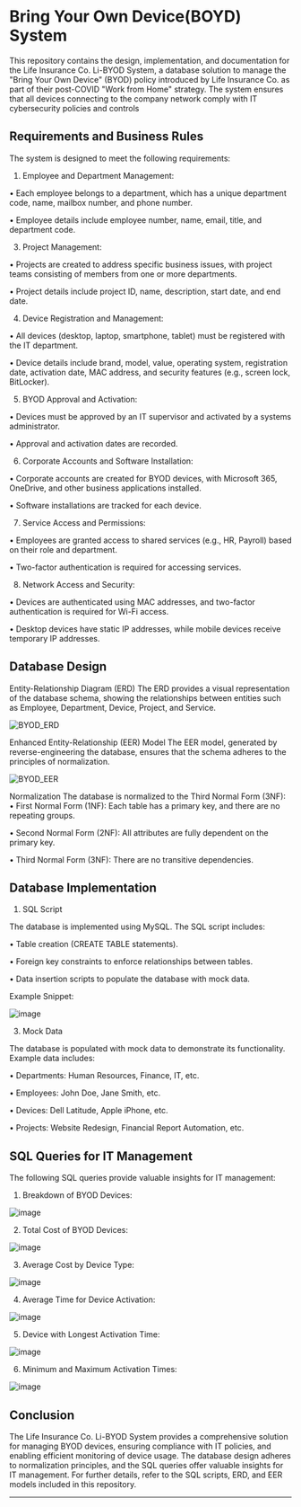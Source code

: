 # Bring Your Own Device(BOYD) System

This repository contains the design, implementation, and documentation for the Life Insurance Co. Li-BYOD System, a database solution to manage the "Bring Your Own Device" (BYOD) policy introduced by Life Insurance Co. as part of their post-COVID "Work from Home" strategy. The system ensures that all devices connecting to the company network comply with IT cybersecurity policies and controls

## Requirements and Business Rules
The system is designed to meet the following requirements:
1.	Employee and Department Management:
   
 •	Each employee belongs to a department, which has a unique department code, name, mailbox number, and phone number.

 •	Employee details include employee number, name, email, title, and department code.
 
3.	Project Management:

 •	Projects are created to address specific business issues, with project teams consisting of members from one or more departments.
 
 •	Project details include project ID, name, description, start date, and end date.

4.	Device Registration and Management:

 •	All devices (desktop, laptop, smartphone, tablet) must be registered with the IT department.
 
 •	Device details include brand, model, value, operating system, registration date, activation date, MAC address, and security features (e.g., screen lock, BitLocker).

5.	BYOD Approval and Activation:

 •	Devices must be approved by an IT supervisor and activated by a systems administrator.

 •	Approval and activation dates are recorded.

6.	Corporate Accounts and Software Installation:
 
 •	Corporate accounts are created for BYOD devices, with Microsoft 365, OneDrive, and other business applications installed.
 
 •	Software installations are tracked for each device.

7.	Service Access and Permissions:

 •	Employees are granted access to shared services (e.g., HR, Payroll) based on their role and department.

 •	Two-factor authentication is required for accessing services.
 
8.	Network Access and Security:

 •	Devices are authenticated using MAC addresses, and two-factor authentication is required for Wi-Fi access.

 •	Desktop devices have static IP addresses, while mobile devices receive temporary IP addresses.

## Database Design
Entity-Relationship Diagram (ERD)
The ERD provides a visual representation of the database schema, showing the relationships between entities such as Employee, Department, Device, Project, and Service.

![BYOD_ERD](https://github.com/user-attachments/assets/cac55c4e-b6de-4c7d-a2fa-adbe9ba539c1)

Enhanced Entity-Relationship (EER) Model
The EER model, generated by reverse-engineering the database, ensures that the schema adheres to the principles of normalization.

![BYOD_EER](https://github.com/user-attachments/assets/ffe020c6-0dab-4964-b77e-9c53c5ec08cf)

Normalization
The database is normalized to the Third Normal Form (3NF):
•	First Normal Form (1NF): Each table has a primary key, and there are no repeating groups.

•	Second Normal Form (2NF): All attributes are fully dependent on the primary key.

•	Third Normal Form (3NF): There are no transitive dependencies.

## Database Implementation
1. SQL Script

The database is implemented using MySQL. The SQL script includes:

 •	Table creation (CREATE TABLE statements).

 •	Foreign key constraints to enforce relationships between tables.

 •	Data insertion scripts to populate the database with mock data.

 Example Snippet:

 ![image](https://github.com/user-attachments/assets/598bd966-6292-4178-ab0a-97bc48fa948d)


3. Mock Data

The database is populated with mock data to demonstrate its functionality. Example data includes:

 •	Departments: Human Resources, Finance, IT, etc.

 •	Employees: John Doe, Jane Smith, etc.

 •	Devices: Dell Latitude, Apple iPhone, etc.

 •	Projects: Website Redesign, Financial Report Automation, etc.

## SQL Queries for IT Management
The following SQL queries provide valuable insights for IT management:
1.	Breakdown of BYOD Devices:

![image](https://github.com/user-attachments/assets/1bff6226-c8da-43d2-9ca5-d8f41e56309a)

2.	Total Cost of BYOD Devices:

![image](https://github.com/user-attachments/assets/c1e1bbde-76ee-4470-afcc-643e7f5a6499)

3.	Average Cost by Device Type:

![image](https://github.com/user-attachments/assets/93497413-dbbc-4328-b5ec-6529a79acf3b)

4.	Average Time for Device Activation:

![image](https://github.com/user-attachments/assets/fe9f02d0-46d2-41d9-8b05-8c185c5a8ddc)

5.	Device with Longest Activation Time:

![image](https://github.com/user-attachments/assets/7076a32e-69d6-4b7e-81ac-118df1faf80f)

6.	Minimum and Maximum Activation Times:

![image](https://github.com/user-attachments/assets/19d15e17-608a-43f4-9cfa-2d4884a6ca7c)


## Conclusion
The Life Insurance Co. Li-BYOD System provides a comprehensive solution for managing BYOD devices, ensuring compliance with IT policies, and enabling efficient monitoring of device usage. The database design adheres to normalization principles, and the SQL queries offer valuable insights for IT management.
For further details, refer to the SQL scripts, ERD, and EER models included in this repository.
________________________________________

